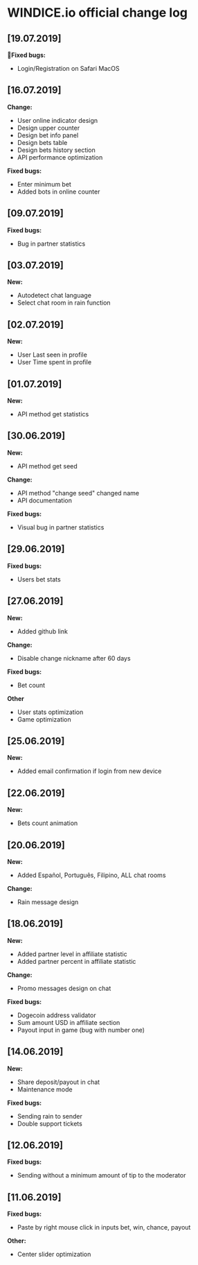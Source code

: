 # WINDICE.io official change log

## [19.07.2019]

**🐛Fixed bugs:**
- Login/Registration on Safari MacOS

## [16.07.2019]

**Change:**
- User online indicator design
- Design upper counter
- Design bet info panel
- Design bets table
- Design bets history section
- API performance optimization

**Fixed bugs:**
- Enter minimum bet
- Added bots in online counter

## [09.07.2019]

**Fixed bugs:**
- Bug in partner statistics

## [03.07.2019]

**New:**
- Autodetect chat language
- Select chat room in rain function

## [02.07.2019]

**New:**
- User Last seen in profile
- User Time spent in profile

## [01.07.2019]

**New:**
- API method get statistics

## [30.06.2019]

**New:**
- API method get seed

**Change:**
- API method "change seed" changed name
- API documentation

**Fixed bugs:**
- Visual bug in partner statistics

## [29.06.2019]

**Fixed bugs:**
- Users bet stats

## [27.06.2019]

**New:**
- Added github link

**Change:**
- Disable change nickname after 60 days

**Fixed bugs:**
- Bet count

**Other**
- User stats optimization
- Game optimization

## [25.06.2019]

**New:**
- Added email confirmation if login from new device

## [22.06.2019]

**New:**
- Bets count animation

## [20.06.2019]

**New:**
- Added Español, Português, Filipino, ALL chat rooms

**Change:**
- Rain message design

## [18.06.2019]

**New:**
- Added partner level in affiliate statistic
- Added partner percent in affiliate statistic

**Change:**
- Promo messages design on chat

**Fixed bugs:**
- Dogecoin address validator
- Sum amount USD in affiliate section
- Payout input in game (bug with number one)

## [14.06.2019]

**New:**
- Share deposit/payout in chat
- Maintenance mode

**Fixed bugs:**
- Sending rain to sender
- Double support tickets

## [12.06.2019]

**Fixed bugs:**
- Sending without a minimum amount of tip to the moderator

## [11.06.2019]

**Fixed bugs:**
- Paste by right mouse click in inputs bet, win, chance, payout

**Other:**
- Center slider optimization
